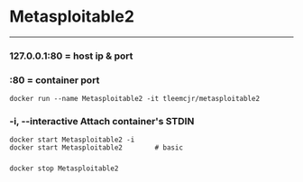 # Metasploitable2

-------------------------------------------

### 127.0.0.1:80 = host ip & port
### :80 = container port
```
docker run --name Metasploitable2 -it tleemcjr/metasploitable2
```

### -i, --interactive          Attach container's STDIN
```
docker start Metasploitable2 -i
docker start Metasploitable2        # basic
```

### 
```
docker stop Metasploitable2
```

### 
```

```

### 
```

```

### 
```

```

### 
```

```

### 
```

```

### 
```

```

### 
```

```

### 
```

```